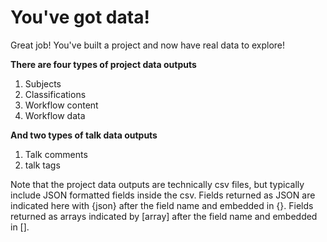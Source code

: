 # You've got data!

Great job! You've built a project and now have real data to explore!

**There are four types of project data outputs**
1. Subjects
2. Classifications
3. Workflow content
4. Workflow data

**And two types of talk data outputs**
1. Talk comments
2. talk tags

Note that the project data outputs are technically csv files, but typically include JSON formatted fields inside the csv. Fields returned as JSON are indicated here with {json} after the field name and embedded in {}. Fields returned as arrays indicated by [array] after the field name and embedded in [].

